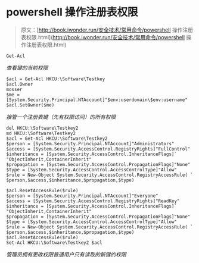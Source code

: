 # powershell 操作注册表权限

> 原文：[http://book.iwonder.run/安全技术/常用命令/powershell 操作注册表权限.html](http://book.iwonder.run/安全技术/常用命令/powershell 操作注册表权限.html)

```
Get-Acl 
```

*查看键的当前权限*

```
$acl = Get-Acl HKCU:\Software\Testkey
$acl.Owner
mosser
$me = [System.Security.Principal.NTAccount]"$env:userdomain\$env:username"
$acl.SetOwner($me) 
```

*接管一个注册表键（先有权限访问）的所有权限*

```
del HKCU:\Software\Testkey2
md HKCU:\Software\Testkey2
$acl = Get-Acl HKCU:\Software\Testkey2
$person = [System.Security.Principal.NTAccount]"Administrators"
$access = [System.Security.AccessControl.RegistryRights]"FullControl"
$inheritance = [System.Security.AccessControl.InheritanceFlags]`
"ObjectInherit,ContainerInherit"
$propagation = [System.Security.AccessControl.PropagationFlags]"None"
$type = [System.Security.AccessControl.AccessControlType]"Allow"
$rule = New-Object System.Security.AccessControl.RegistryAccessRule( `
$person,$access,$inheritance,$propagation,$type)

$acl.ResetAccessRule($rule) 
$person = [System.Security.Principal.NTAccount]"Everyone"
$access = [System.Security.AccessControl.RegistryRights]"ReadKey"
$inheritance = [System.Security.AccessControl.InheritanceFlags]`
"ObjectInherit,ContainerInherit"
$propagation = [System.Security.AccessControl.PropagationFlags]"None"
$type = [System.Security.AccessControl.AccessControlType]"Allow"
$rule = New-Object System.Security.AccessControl.RegistryAccessRule( `
$person,$access,$inheritance,$propagation,$type)
$acl.ResetAccessRule($rule)
Set-Acl HKCU:\Software\Testkey2 $acl 
```

*管理员拥有更改权限普通用户只有读取的新键的权限*

